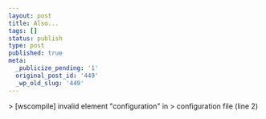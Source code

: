 ```yaml
---
layout: post
title: Also...
tags: []
status: publish
type: post
published: true
meta:
  _publicize_pending: '1'
  original_post_id: '449'
  _wp_old_slug: '449'
---
```

&gt; [wscompile] invalid element "configuration" in
&gt; configuration file (line 2)
